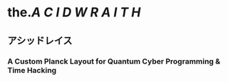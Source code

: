 # the._A C I D W R A I T H_

## アシッドレイス

### A Custom Planck Layout for Quantum Cyber Programming & Time Hacking
